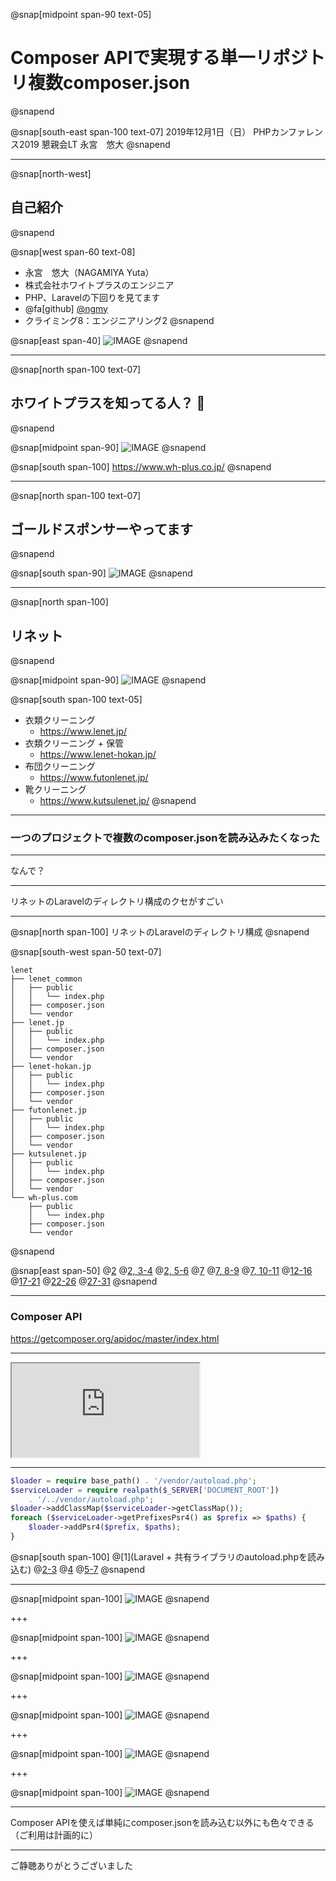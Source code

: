 @snap[midpoint span-90 text-05]
# Composer APIで実現する単一リポジトリ複数composer.json
@snapend

@snap[south-east span-100 text-07]
2019年12月1日（日）
PHPカンファレンス2019 懇親会LT
永宮　悠大
@snapend

---

@snap[north-west]
## 自己紹介
@snapend

@snap[west span-60 text-08]
- 永宮　悠大（NAGAMIYA Yuta）
- 株式会社ホワイトプラスのエンジニア
- PHP、Laravelの下回りを見てます
- @fa[github] [@ngmy](https://github.com/ngmy)
- クライミング8：エンジニアリング2
@snapend

@snap[east span-40]
![IMAGE](assets/img/profile.jpg)
@snapend

---

@snap[north span-100 text-07]
## ホワイトプラスを知ってる人？ &#x1f64b;
@snapend

@snap[midpoint span-90]
![IMAGE](assets/img/wplogo.png)
@snapend

@snap[south span-100]
https://www.wh-plus.co.jp/
@snapend

---

@snap[north span-100 text-07]
## ゴールドスポンサーやってます
@snapend

@snap[south span-90]
![IMAGE](assets/img/sponsor.png)
@snapend

---

@snap[north span-100]
## リネット
@snapend

@snap[midpoint span-90]
![IMAGE](assets/img/lenet-service.png)
@snapend

@snap[south span-100 text-05]
- 衣類クリーニング
    - https://www.lenet.jp/
- 衣類クリーニング + 保管
    - https://www.lenet-hokan.jp/
- 布団クリーニング
    - https://www.futonlenet.jp/
- 靴クリーニング
    - https://www.kutsulenet.jp/</dd>
@snapend

---

### 一つのプロジェクトで複数のcomposer.jsonを読み込みたくなった

---

なんで？

---

リネットのLaravelのディレクトリ構成のクセがすごい

---

@snap[north span-100]
リネットのLaravelのディレクトリ構成
@snapend

@snap[south-west span-50 text-07]
```text
lenet
├── lenet_common
│   ├── public
│   │   └── index.php
│   ├── composer.json
│   └── vendor
├── lenet.jp
│   ├── public
│   │   └── index.php
│   ├── composer.json
│   └── vendor
├── lenet-hokan.jp
│   ├── public
│   │   └── index.php
│   ├── composer.json
│   └── vendor
├── futonlenet.jp
│   ├── public
│   │   └── index.php
│   ├── composer.json
│   └── vendor
├── kutsulenet.jp
│   ├── public
│   │   └── index.php
│   ├── composer.json
│   └── vendor
└── wh-plus.com
    ├── public
    │   └── index.php
    ├── composer.json
    └── vendor
```
@snapend

@snap[east span-50]
@[2](Laravelと共有ライブラリ)
@[2, 3-4](Laravelのindex.php)
@[2, 5-6](Laravelのcomposer.jsonとvendor<br>共有ライブラリをpsr-4に登録している)
@[7](衣類のコード)
@[7, 8-9](衣類のドキュメントルート<br>Laravelのindex.phpをrequireしている)
@[7, 10-11](衣類のcomposer.jsonとvendor<br>名前空間なしのレガシーなコードをclassmapに登録している)
@[12-16](保管のコード<br>※衣類と同じ)
@[17-21](布団のコード<br>※衣類と同じ)
@[22-26](靴のコード<br>※衣類と同じ)
@[27-31](社内・工場CMSのコード<br>※衣類と同じ)
@snapend

---

### Composer API

https://getcomposer.org/apidoc/master/index.html

---

<iframe class="stretch" src="https://getcomposer.org/apidoc/master/index.html"></iframe>

---

```php
$loader = require base_path() . '/vendor/autoload.php';
$serviceLoader = require realpath($_SERVER['DOCUMENT_ROOT'])
    . '/../vendor/autoload.php';
$loader->addClassMap($serviceLoader->getClassMap());
foreach ($serviceLoader->getPrefixesPsr4() as $prefix => $paths) {
    $loader->addPsr4($prefix, $paths);
}
```

@snap[south span-100]
@[1](Laravel + 共有ライブラリのautoload.phpを読み込む)
@[2-3](ドキュメントルートから応じたサービスのautoload.phpを読み込む)
@[4](Classmapをマージ)
@[5-7](PSR-4をマージ)
@snapend

---

@snap[midpoint span-100]
![IMAGE](assets/img/lenet-package-1.png)
@snapend

+++

@snap[midpoint span-100]
![IMAGE](assets/img/lenet-package-2.png)
@snapend

+++

@snap[midpoint span-100]
![IMAGE](assets/img/lenet-package-3.png)
@snapend

+++

@snap[midpoint span-100]
![IMAGE](assets/img/lenet-package-4.png)
@snapend

+++

@snap[midpoint span-100]
![IMAGE](assets/img/lenet-package-5.png)
@snapend

+++

@snap[midpoint span-100]
![IMAGE](assets/img/lenet-package-6.png)
@snapend

---

Composer APIを使えば単純にcomposer.jsonを読み込む以外にも色々できる
（ご利用は計画的に）

---

ご静聴ありがとうございました
